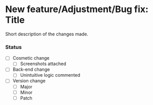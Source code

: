 # New feature/Adjustment/Bug fix: Title

Short description of the changes made.

### Status
- [ ] Cosmetic change
  - [ ] Screenshots attached
- [ ] Back-end change
  - [ ] Unintuitive logic commented
- [ ] Version change
  - [ ] Major
  - [ ] Minor
  - [ ] Patch
